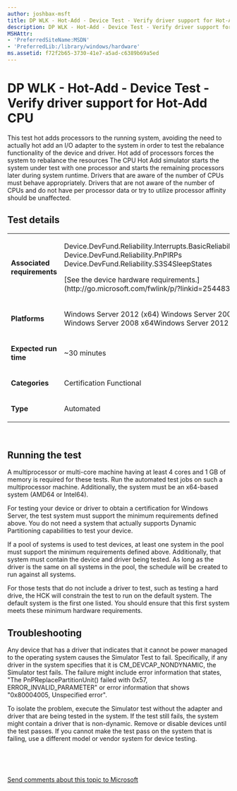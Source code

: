 ```yaml
---
author: joshbax-msft
title: DP WLK - Hot-Add - Device Test - Verify driver support for Hot-Add CPU
description: DP WLK - Hot-Add - Device Test - Verify driver support for Hot-Add CPU
MSHAttr:
- 'PreferredSiteName:MSDN'
- 'PreferredLib:/library/windows/hardware'
ms.assetid: f72f2b65-3730-41e7-a5ad-c6389b69a5ed
---
```


# DP WLK - Hot-Add - Device Test - Verify driver support for Hot-Add CPU


This test hot adds processors to the running system, avoiding the need to actually hot add an I/O adapter to the system in order to test the rebalance functionality of the device and driver. Hot add of processors forces the system to rebalance the resources The CPU Hot Add simulator starts the system under test with one processor and starts the remaining processors later during system runtime. Drivers that are aware of the number of CPUs must behave appropriately. Drivers that are not aware of the number of CPUs and do not have per processor data or try to utilize processor affinity should be unaffected.

## Test details


<table>
<colgroup>
<col width="50%" />
<col width="50%" />
</colgroup>
<tbody>
<tr class="odd">
<td><p><strong>Associated requirements</strong></p></td>
<td><p>Device.DevFund.Reliability.Interrupts.BasicReliabilityAndPerformance Device.DevFund.Reliability.PnPIRPs Device.DevFund.Reliability.S3S4SleepStates</p>
<p>[See the device hardware requirements.](http://go.microsoft.com/fwlink/p/?linkid=254483)</p></td>
</tr>
<tr class="even">
<td><p><strong>Platforms</strong></p></td>
<td><p>Windows Server 2012 (x64) Windows Server 2008 R2 (x64) Windows Server 2008 x64Windows Server 2012 R2</p></td>
</tr>
<tr class="odd">
<td><p><strong>Expected run time</strong></p></td>
<td><p>~30 minutes</p></td>
</tr>
<tr class="even">
<td><p><strong>Categories</strong></p></td>
<td><p>Certification Functional</p></td>
</tr>
<tr class="odd">
<td><p><strong>Type</strong></p></td>
<td><p>Automated</p></td>
</tr>
</tbody>
</table>

 

## Running the test


A multiprocessor or multi-core machine having at least 4 cores and 1 GB of memory is required for these tests. Run the automated test jobs on such a multiprocessor machine. Additionally, the system must be an x64-based system (AMD64 or Intel64).

For testing your device or driver to obtain a certification for Windows Server, the test system must support the minimum requirements defined above. You do not need a system that actually supports Dynamic Partitioning capabilities to test your device.

If a pool of systems is used to test devices, at least one system in the pool must support the minimum requirements defined above. Additionally, that system must contain the device and driver being tested. As long as the driver is the same on all systems in the pool, the schedule will be created to run against all systems.

For those tests that do not include a driver to test, such as testing a hard drive, the HCK will constrain the test to run on the default system. The default system is the first one listed. You should ensure that this first system meets these minimum hardware requirements.

## Troubleshooting


Any device that has a driver that indicates that it cannot be power managed to the operating system causes the Simulator Test to fail. Specifically, if any driver in the system specifies that it is CM\_DEVCAP\_NONDYNAMIC, the Simulator test fails. The failure might include error information that states, "The PnPReplacePartitionUnit() failed with 0x57, ERROR\_INVALID\_PARAMETER" or error information that shows "0x80004005, Unspecified error".

To isolate the problem, execute the Simulator test without the adapter and driver that are being tested in the system. If the test still fails, the system might contain a driver that is non-dynamic. Remove or disable devices until the test passes. If you cannot make the test pass on the system that is failing, use a different model or vendor system for device testing.

 

 

[Send comments about this topic to Microsoft](mailto:wsddocfb@microsoft.com?subject=Documentation%20feedback%20%5Bp_hck\p_hck%5D:%20DP%20WLK%20-%20Hot-Add%20-%20Device%20Test%20-%20Verify%20driver%20support%20for%20Hot-Add%20CPU%20%20RELEASE:%20%284/27/2016%29&body=%0A%0APRIVACY%20STATEMENT%0A%0AWe%20use%20your%20feedback%20to%20improve%20the%20documentation.%20We%20don't%20use%20your%20email%20address%20for%20any%20other%20purpose,%20and%20we'll%20remove%20your%20email%20address%20from%20our%20system%20after%20the%20issue%20that%20you're%20reporting%20is%20fixed.%20While%20we're%20working%20to%20fix%20this%20issue,%20we%20might%20send%20you%20an%20email%20message%20to%20ask%20for%20more%20info.%20Later,%20we%20might%20also%20send%20you%20an%20email%20message%20to%20let%20you%20know%20that%20we've%20addressed%20your%20feedback.%0A%0AFor%20more%20info%20about%20Microsoft's%20privacy%20policy,%20see%20http://privacy.microsoft.com/default.aspx. "Send comments about this topic to Microsoft")




